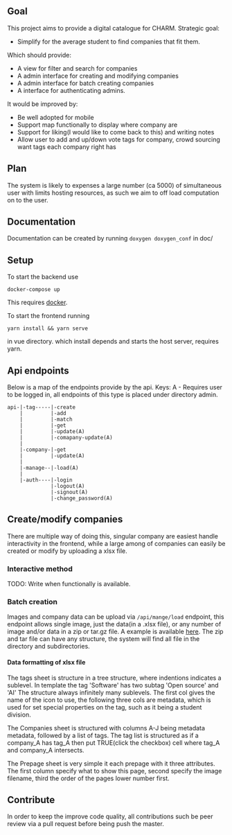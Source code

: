## Goal

This project aims to provide a digital catalogue for CHARM.
Strategic goal:

- Simplify for the average student to find companies that fit them.

Which should provide:

- A view for filter and search for companies
- A admin interface for creating and modifying companies
- A admin interface for batch creating companies
- A interface for authenticating admins.

It would be improved by:

- Be well adopted for mobile
- Support map functionally to display where company are
- Support for liking(I would like to come back to this) and writing notes
- Allow user to add and up/down vote tags for company, crowd sourcing want tags each company right has

## Plan

The system is likely to expenses a large number (ca 5000) of simultaneous user with limits hosting resources, as such we aim to off load computation on to the user.

## Documentation

Documentation can be created by running `doxygen doxygen_conf` in doc/

## Setup

To start the backend use

```
docker-compose up
```

This requires [docker](https://www.docker.com/).

To start the frontend running

```
yarn install && yarn serve
```

in vue directory.
which install depends and starts the host server, requires yarn.

## Api endpoints

Below is a map of the endpoints provide by the api.
Keys:
A - Requires user to be logged in, all endpoints of this type is placed under directory admin.

```
api-|-tag-----|-create
    |         |-add
    |         |-match
    |         |-get
    |         |-update(A)
    |         |-comapany-update(A)
    |
    |-company-|-get
    |         |-update(A)
    |
    |-manage--|-load(A)
    |
    |-auth----|-login
              |-logout(A)
              |-signout(A)
              |-change_password(A)
```

## Create/modify companies

There are multiple way of doing this, singular company are easiest handle interactivity in the frontend, while a large among of companies can easily be created or modify by uploading a xlsx file.

### Interactive method

TODO: Write when functionally is available.

### Batch creation

Images and company data can be upload via `/api/mange/load` endpoint, this endpoint allows single image, just the data(in a .xlsx file), or any number of image and/or data in a zip or tar.gz file.
A example is available [here](https://drive.google.com/drive/folders/1ARqpngACz8koJlrudFBCM7jHow94vemY?usp=sharing). The zip and tar file can have any structure, the system will find all file in the directory and subdirectories.

#### Data formatting of xlsx file

The tags sheet is structure in a tree structure, where indentions indicates a sublevel. In template the tag 'Software' has two subtag 'Open source' and 'AI' The structure always infinitely many sublevels. The first col gives the name of the icon to use, the following three cols are metadata, which is used for set special properties on the tag, such as it being a student division.

The Companies sheet is structured with columns A-J being metadata metadata, followed by a list of tags. The tag list is structured as if a company_A has tag_A then put TRUE(click the checkbox) cell where tag_A and company_A intersects.

The Prepage sheet is very simple it each prepage with it three attributes. The first column specify what to show this page, second specify the image filename, third the order of the pages lower number first.

## Contribute

In order to keep the improve code quality, all contributions such be peer review via a pull request before being push the master.
